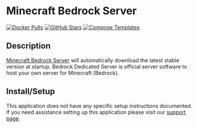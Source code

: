 # Minecraft Bedrock Server

[![Docker Pulls](https://img.shields.io/docker/pulls/itzg/minecraft-bedrock-server?style=flat-square&color=607D8B&label=docker%20pulls&logo=docker)](https://hub.docker.com/r/itzg/minecraft-bedrock-server)
[![GitHub Stars](https://img.shields.io/github/stars/itzg/docker-minecraft-bedrock-server?style=flat-square&color=607D8B&label=github%20stars&logo=github)](https://github.com/itzg/docker-minecraft-bedrock-server)
[![Compose Templates](https://img.shields.io/static/v1?style=flat-square&color=607D8B&label=compose&message=templates)](https://github.com/GhostWriters/DockSTARTer/tree/master/compose/.apps/minecraft_bedrock_server)

## Description

[Minecraft Bedrock Server](https://www.minecraft.net/en-us/download/server/bedrock)
will automatically download the latest stable version at startup. Bedrock
Dedicated Server is official server software to host your own server for
Minecraft (Bedrock).

## Install/Setup

This application does not have any specific setup instructions documented. If
you need assistance setting up this application please visit our
[support page](https://dockstarter.com/basics/support/).
